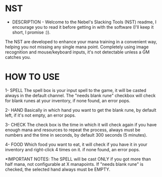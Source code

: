 # NST
- DESCRIPTION -
Welcome to the Nebel's Slacking Tools (NST) readme, I encourage you to read it before getting in with the software (I'll keep it short, I promise :)).

The NST are developed to enhance your mana training in a convenient way, helping you not missing any single mana point.
Completely using image recognition and mouse/keyboard inputs, it's not detectable unless a GM catches you.

# HOW TO USE #

1- SPELL
The spell box is your input spell to the game, it will be casted always in the default channel.
The "needs blank rune" checkbox will check for blank runes at your inventory, if none found, an error pops.

2- HAND
Basically in which hand you want to get the blank rune, by default left, if it's not empty, an error pops.

3- CHECK
The check box is the time in which it will check again if you have enough mana and resources to repeat the process, always must be numbers and the time in seconds,
by default 300 seconds (5 minutes).

4- FOOD
Which food you want to eat, it will check if you have it in your inventory and right-click 4 times on it. if none found, an error pops.

*IMPORTANT NOTES:
The SPELL will be cast ONLY if you got more than half mana, not configurable at X manapoints.
If "needs blank rune" is checked, the selected hand always must be EMPTY.
